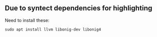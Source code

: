 
## Due to syntect dependencies for highlighting
Need to install these:
```
sudo apt install llvm libonig-dev libonig4
```
